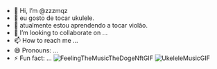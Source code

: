 - 👋 Hi, I’m @zzzmqz
- 👀 eu gosto de tocar ukulele.
- 🌱 atualmente estou aprendendo a tocar violão.
- 💞️ I’m looking to collaborate on ...
- 📫 How to reach me ...
- 😄 Pronouns: ...
- ⚡ Fun fact: ...
![FeelingTheMusicTheDogeNftGIF](https://github.com/user-attachments/assets/31f1a9a4-6f5a-4107-8550-4e21c689187a)
![UkeleleMusicGIF](https://github.com/user-attachments/assets/5dc88eaf-ba4e-416e-827f-bd12da8800f4)

<!---
zzzmqz/zzzmqz is a ✨ special ✨ repository because its `README.md` (this file) appears on your GitHub profile.
You can click the Preview link to take a look at your changes.
--->
